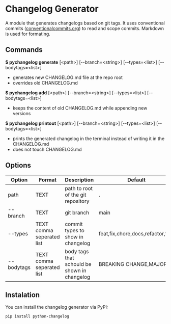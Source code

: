# Changelog Generator

A module that generates changelogs based on git tags.
It uses conventional commits ([conventionalcommits.org](https://www.conventionalcommits.org)) to read and scope commits.
Markdown is used for formating.

## Commands

**$ pychangelog generate** [\<path>] [--branch=\<string>] [--types=\<list>] [--bodytags=\<list>]

* generates new CHANGELOG.md file at the repo root
* overrides old CHANGELOG.md

**$ pychangelog add** [\<path>] [--branch=\<string>] [--types=\<list>] [--bodytags=\<list>]

* keeps the content of old CHANGELOG.md while appending new versions

**$ pychangelog printout** [\<path>] [--branch=\<string>] [--types=\<list>] [--bodytags=\<list>]

* prints the generated changelog in the terminal instead of writing it in the CHANGELOG.md
* does not touch CHANGELOG.md

## Options

Option | Format | Description | Default
--- | --- | --- | ---
path | TEXT | path to root of the git repository | .
--branch | TEXT | git branch | main
--types | TEXT comma seperated list | commit types to show in changelog | feat,fix,chore,docs,refactor,test
--bodytags | TEXT comma seperated list | body tags that schould be shown in changelog | BREAKING CHANGE,MAJOR

## Instalation

You can install the changelog generator via PyPI:

`pip install python-changelog`
